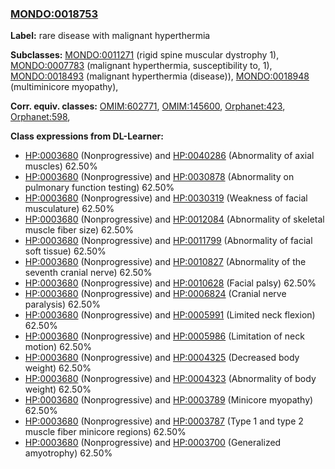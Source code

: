 
### [MONDO:0018753](http://purl.obolibrary.org/obo/MONDO_0018753)
**Label:** rare disease with malignant hyperthermia

**Subclasses:** [MONDO:0011271](http://purl.obolibrary.org/obo/MONDO_0011271) (rigid spine muscular dystrophy 1), [MONDO:0007783](http://purl.obolibrary.org/obo/MONDO_0007783) (malignant hyperthermia, susceptibility to, 1), [MONDO:0018493](http://purl.obolibrary.org/obo/MONDO_0018493) (malignant hyperthermia (disease)), [MONDO:0018948](http://purl.obolibrary.org/obo/MONDO_0018948) (multiminicore myopathy), 

**Corr. equiv. classes:** [OMIM:602771](http://purl.obolibrary.org/obo/OMIM_602771), [OMIM:145600](http://purl.obolibrary.org/obo/OMIM_145600), [Orphanet:423](http://www.orpha.net/ORDO/Orphanet_423), [Orphanet:598](http://www.orpha.net/ORDO/Orphanet_598), 

**Class expressions from DL-Learner:**

- [HP:0003680](http://purl.obolibrary.org/obo/HP_0003680) (Nonprogressive) and [HP:0040286](http://purl.obolibrary.org/obo/HP_0040286) (Abnormality of axial muscles) 62.50%
- [HP:0003680](http://purl.obolibrary.org/obo/HP_0003680) (Nonprogressive) and [HP:0030878](http://purl.obolibrary.org/obo/HP_0030878) (Abnormality on pulmonary function testing) 62.50%
- [HP:0003680](http://purl.obolibrary.org/obo/HP_0003680) (Nonprogressive) and [HP:0030319](http://purl.obolibrary.org/obo/HP_0030319) (Weakness of facial musculature) 62.50%
- [HP:0003680](http://purl.obolibrary.org/obo/HP_0003680) (Nonprogressive) and [HP:0012084](http://purl.obolibrary.org/obo/HP_0012084) (Abnormality of skeletal muscle fiber size) 62.50%
- [HP:0003680](http://purl.obolibrary.org/obo/HP_0003680) (Nonprogressive) and [HP:0011799](http://purl.obolibrary.org/obo/HP_0011799) (Abnormality of facial soft tissue) 62.50%
- [HP:0003680](http://purl.obolibrary.org/obo/HP_0003680) (Nonprogressive) and [HP:0010827](http://purl.obolibrary.org/obo/HP_0010827) (Abnormality of the seventh cranial nerve) 62.50%
- [HP:0003680](http://purl.obolibrary.org/obo/HP_0003680) (Nonprogressive) and [HP:0010628](http://purl.obolibrary.org/obo/HP_0010628) (Facial palsy) 62.50%
- [HP:0003680](http://purl.obolibrary.org/obo/HP_0003680) (Nonprogressive) and [HP:0006824](http://purl.obolibrary.org/obo/HP_0006824) (Cranial nerve paralysis) 62.50%
- [HP:0003680](http://purl.obolibrary.org/obo/HP_0003680) (Nonprogressive) and [HP:0005991](http://purl.obolibrary.org/obo/HP_0005991) (Limited neck flexion) 62.50%
- [HP:0003680](http://purl.obolibrary.org/obo/HP_0003680) (Nonprogressive) and [HP:0005986](http://purl.obolibrary.org/obo/HP_0005986) (Limitation of neck motion) 62.50%
- [HP:0003680](http://purl.obolibrary.org/obo/HP_0003680) (Nonprogressive) and [HP:0004325](http://purl.obolibrary.org/obo/HP_0004325) (Decreased body weight) 62.50%
- [HP:0003680](http://purl.obolibrary.org/obo/HP_0003680) (Nonprogressive) and [HP:0004323](http://purl.obolibrary.org/obo/HP_0004323) (Abnormality of body weight) 62.50%
- [HP:0003680](http://purl.obolibrary.org/obo/HP_0003680) (Nonprogressive) and [HP:0003789](http://purl.obolibrary.org/obo/HP_0003789) (Minicore myopathy) 62.50%
- [HP:0003680](http://purl.obolibrary.org/obo/HP_0003680) (Nonprogressive) and [HP:0003787](http://purl.obolibrary.org/obo/HP_0003787) (Type 1 and type 2 muscle fiber minicore regions) 62.50%
- [HP:0003680](http://purl.obolibrary.org/obo/HP_0003680) (Nonprogressive) and [HP:0003700](http://purl.obolibrary.org/obo/HP_0003700) (Generalized amyotrophy) 62.50%


